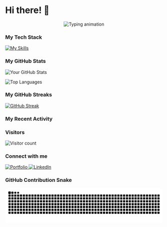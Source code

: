 # Hi there! 👋

<p align="center">
  <img src="https://readme-typing-svg.herokuapp.com?font=Fira+Code&size=25&center=true&vCenter=true&width=500&height=50&lines=I'm+a+MERN+Stack+Developer.;Building+dynamic+web+apps.;Exploring+new+technologies.;Solving+complex+problems." alt="Typing animation" />
</p>

### My Tech Stack

[![My Skills](https://skillicons.dev/icons?i=mongodb,express,react,nodejs,javascript,html,css,bootstrap,illustrator,figma,photoshop,netlify,vercel,sqlite)](https://skillicons.dev)

### My GitHub Stats

![Your GitHub Stats](https://github-readme-stats.vercel.app/api?username=Chemistry2i&show_icons=true&theme=radical)

![Top Languages](https://github-readme-stats.vercel.app/api/top-langs/?username=Chemistry2i&layout=compact&theme=radical)

### My GitHub Streaks

[![GitHub Streak](https://streak-stats.demolab.com/?user=Chemistry2i&theme=dark)](https://demolab.com)

### My Recent Activity

<!-- BLOG-POST-LIST:START -->
<!-- BLOG-POST-LIST:END -->

### Visitors

![Visitor count](https://komarev.com/ghpvc/?username=Chemistry2i&color=green&style=flat)

### Connect with me

<a href="https://wambogo-sadat.onrender.com">
  <img src="https://img.shields.io/badge/Portfolio-000000?style=for-the-badge&logo=About.me&logoColor=white" alt="Portfolio" />
</a>

<a href="https://www.linkedin.com/in/wambogo-hassan-sadat-a47320341?utm_source=share&utm_campaign=share_via&utm_content=profile&utm_medium=android_app">
  <img src="https://img.shields.io/badge/LinkedIn-0077B5?style=for-the-badge&logo=linkedin&logoColor=white" alt="LinkedIn" />
</a>

### GitHub Contribution Snake

<p align="center">
  <img src="https://github.com/Chemistry2i/Chemistry2i/raw/output/github-contribution-grid-snake.svg" alt="GitHub contribution snake" />
</p>
